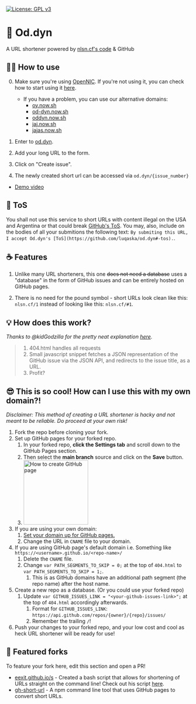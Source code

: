 [![License: GPL v3](https://img.shields.io/badge/License-GPLv3-blue.svg)](https://www.gnu.org/licenses/gpl-3.0)

# 🔗 Od.dyn

A URL shortener powered by [nlsn.cf's code](https://github.com/nelsontky/gh-pages-url-shortener) & GitHub

## 👨‍🏫 How to use

0. Make sure you're using [OpenNIC](https://opennic.org). If you're not using it, you can check how to start using it [here](https://welcomegeek.github.io/main_page#start-using-opennic).
   - If you have a problem, you can use our alternative domains:
     - [oy.now.sh](https://oy.now.sh)
     - [od-dyn.now.sh](https://od-dyn.now.sh)
     - [oddyn.now.sh](https://oddyn.now.sh)
     - [jaj.now.sh](https://jaj.now.sh)
     - [jajas.now.sh](https://jajas.now.sh)

1. Enter to [od.dyn](http://od.dyn).

2. Add your long URL to the form.

4. Click on "Create issue".

3. The newly created short url can be accessed via `od.dyn/{issue_number}`

- [Demo video](https://youtu.be/9tQqACeBUCM)

## 📄 ToS

You shall not use this service to short URLs with content illegal on the USA and Argentina or that could break [GitHub's ToS](https://docs.github.com/en/github/site-policy/github-terms-of-service). You may, also, include on the bodies of all your submitions the following text: `By submiting this URL, I accept Od.dyn's [ToS](https://github.com/luqaska/od.dyn#-tos).`.

## ☕️ Features

1. Unlike many URL shorteners, this one ~~does not need a database~~ uses a
   "database" in the form of GitHub issues and can be entirely hosted on GitHub
   pages.

2. There is no need for the pound symbol - short URLs look clean like this:
   `nlsn.cf/1` instead of looking like this: `nlsn.cf/#1`.

## 💡 How does this work?

_Thanks to @kidGodzilla for the pretty neat explanation
[here](https://github.com/nelsontky/gh-pages-url-shortener/issues/5#issuecomment-728040879)._

> 1. 404.html handles all requests
> 1. Small javascript snippet fetches a JSON representation of the GitHub issue
>    via the JSON API, and redirects to the issue title, as a URL.
> 1. Profit?

## 😎 This is so cool! How can I use this with my own domain?!

_Disclaimer: This method of creating a URL shortener is hacky and not meant to
be reliable. Do proceed at your own risk!_

1. Fork the repo before cloning your fork.
1. Set up GitHub pages for your forked repo.
   1. In your forked repo, **click the Settings tab** and scroll down to the
      GitHub Pages section.
   1. Then select the **main branch** source and click on the **Save** button.
   1. <img src="https://i.imgur.com/kjinFX9.png" alt="How to create GitHub page" height="176px">
1. If you are using your own domain:
   1. [Set your domain up for GitHub pages.](https://docs.github.com/en/free-pro-team@latest/github/working-with-github-pages/managing-a-custom-domain-for-your-github-pages-site#configuring-an-apex-domain)
   1. Change the URL in `CNAME` file to your domain.
1. If you are using GitHub page's default domain i.e. Something like
   `https://<username>.github.io/<repo-name>/`
   1. Delete the `CNAME` file.
   1. Change `var PATH_SEGMENTS_TO_SKIP = 0;` at the top of `404.html` to
      `var PATH_SEGMENTS_TO_SKIP = 1;`.
      1. This is as GitHub domains have an additional path segment (the repo
         name) after the host name.
1. Create a new repo as a database. (Or you could use your forked repo)
   1. Update `var GITHUB_ISSUES_LINK = "<your-github-issues-link>";` at the top
      of `404.html` accordingly afterwards.
      1. Format for `GITHUB_ISSUES_LINK`:
         `https://api.github.com/repos/{owner}/{repo}/issues/`
      1. Remember the trailing `/`!
1. Push your changes to your forked repo, and your low cost and cool as heck URL
   shortener will be ready for use!

## 🍴 Featured forks

To feature your fork here, edit this section and open a PR!

- [eexit.github.io/s](https://github.com/eexit/s) - Created a bash script that
  allows for shortening of URLs straight on the command line! Check out his
  script
  [here](https://github.com/nelsontky/gh-pages-url-shortener/issues/49#issue-745134937).
- [gh-short-url](https://github.com/mayandev/gh-short-url) - A npm command line
  tool that uses GitHub pages to convert short URLs.
